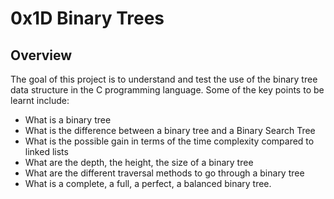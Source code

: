 # 0x1D Binary Trees

## Overview

The goal of this project is to understand and test the use of the binary tree data structure in the C programming language. Some of the key points to be learnt include:
 - What is a binary tree
 - What is the difference between a binary tree and a Binary Search Tree
 - What is the possible gain in terms of the time complexity compared to linked lists
 - What are the depth, the height, the size of a binary tree
 - What are the different traversal methods to go through a binary tree
 - What is a complete, a full, a perfect, a balanced binary tree.